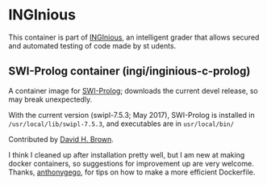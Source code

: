 INGInious
=========

This container is part of [INGInious](https://github.com/UCL-INGI/INGInious), an
 intelligent grader that allows secured and automated testing of code made by st
udents.

SWI-Prolog container (ingi/inginious-c-prolog)
------------------------------------

A container image for [SWI-Prolog](http://www.swi-prolog.org/); downloads the current devel release, so may break unexpectedly.

With the current version (swipl-7.5.3; May 2017), SWI-Prolog is installed in `/usr/local/lib/swipl-7.5.3`,
and executables are in `usr/local/bin/`

Contributed by [David H. Brown](mailto:david_h_brown@uri.edu).

I think I cleaned up after installation pretty well, but I am new at making docker containers,
so suggestions for improvement up are very welcome.
Thanks, [anthonygego](https://github.com/anthonygego), for tips on how to make a more efficient Dockerfile.
